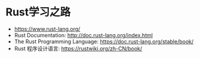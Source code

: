 # Rust学习之路

* <https://www.rust-lang.org/>
* Rust Documentation: <http://doc.rust-lang.org/index.html>
* The Rust Programming Language: <https://doc.rust-lang.org/stable/book/>
* Rust 程序设计语言: <https://rustwiki.org/zh-CN/book/>
